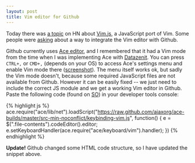 ```yaml
---
layout: post
title: Vim editor for Github
---
```

Today there was [a topic](https://news.ycombinator.com/item?id=6899072) on HN about [Vim.js](http://coolwanglu.github.io/vim.js/web/vim.html), a JavaScript port of Vim. Some people were [asking](https://news.ycombinator.com/item?id=6899374) about a way to integrate the Vim editor with Github.

<!-- more -->

Github currently uses [Ace editor](http://ace.c9.io/), and I remembered that it had a Vim mode from the time when I was implementing Ace with [Datazenit](http://datazenit.com). You can press ``CTRL+,`` or ``CMD+,`` (depends on your OS) to access Ace's settings menu and enable Vim mode there ([screenshot](https://www.dropbox.com/s/69m9u12d0696vb0/Screenshot%202013-12-13%2013.54.24.PNG)). The menu itself works ok, but sadly the Vim mode doesn't, because some required JavaScript files are not available from Github. However it can be easily fixed -- we just need to include the correct JS module and we get a working Vim editor in Github. Paste the following code (found on [SO](http://stackoverflow.com/questions/15485153/enable-vim-mode-in-gist-ace-editor)) in your developer tools console:

{% highlight js %}
ace.require("ace/lib/net").loadScript("https://raw.github.com/ajaxorg/ace-builds/master/src-min-noconflict/keybinding-vim.js", function() { 
  e = $(".file-contents").codeEditor().editor;
  e.setKeyboardHandler(ace.require("ace/keyboard/vim").handler); 
})
{% endhighlight %}

<b>Update!</b> Github changed some HTML code structure, so I have updated the snippet above.

